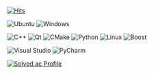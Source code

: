 [![Hits](https://hits.seeyoufarm.com/api/count/incr/badge.svg?url=https%3A%2F%2Fgithub.com%2FysbaekFox&count_bg=%2379C83D&title_bg=%23555555&icon=&icon_color=%23E7E7E7&title=hits&edge_flat=false)](https://hits.seeyoufarm.com)

![Ubuntu](https://img.shields.io/badge/Ubuntu-E95420.svg?&style=for-the-badge&logo=Ubuntu&logoColor=white)
![Windows](https://img.shields.io/badge/Windows-0078D6.svg?&style=for-the-badge&logo=Windows&logoColor=white)
  
![C++](https://img.shields.io/badge/C++-00599C.svg?&style=for-the-badge&logo=C++&logoColor=white)
![Qt](https://img.shields.io/badge/Qt-41CD52.svg?&style=for-the-badge&logo=Qt&logoColor=white)
![CMake](https://img.shields.io/badge/CMake-007396.svg?&style=for-the-badge&logo=CMake&logoColor=white)
![Python](https://img.shields.io/badge/Python-3776AB.svg?&style=for-the-badge&logo=Python&logoColor=white)
![Linux](https://img.shields.io/badge/Linux-FCC624.svg?&style=for-the-badge&logo=Linux&logoColor=white)
![Boost](https://img.shields.io/badge/Boost-F7901E.svg?&style=for-the-badge&logo=Boost&logoColor=white)
  
![Visual Studio](https://img.shields.io/badge/Visual%20Studio-5C2D91.svg?&style=for-the-badge&logo=Visual%20Studio&logoColor=white)
![PyCharm](https://img.shields.io/badge/PyCharm-000000.svg?&style=for-the-badge&logo=PyCharm&logoColor=white)

[![Solved.ac Profile](http://mazassumnida.wtf/api/v2/generate_badge?boj=to45123)](https://solved.ac/to45123/)
<!--
**ysbaekFox/ysbaekFox** is a ✨ _special_ ✨ repository because its `README.md` (this file) appears on your GitHub profile.

Here are some ideas to get you started:

- 🔭 I’m currently working on ...
- 🌱 I’m currently learning ...
- 👯 I’m looking to collaborate on ...
- 🤔 I’m looking for help with ...
- 💬 Ask me about ...
- 📫 How to reach me: ...
- 😄 Pronouns: ...
- ⚡ Fun fact: ...
-->
